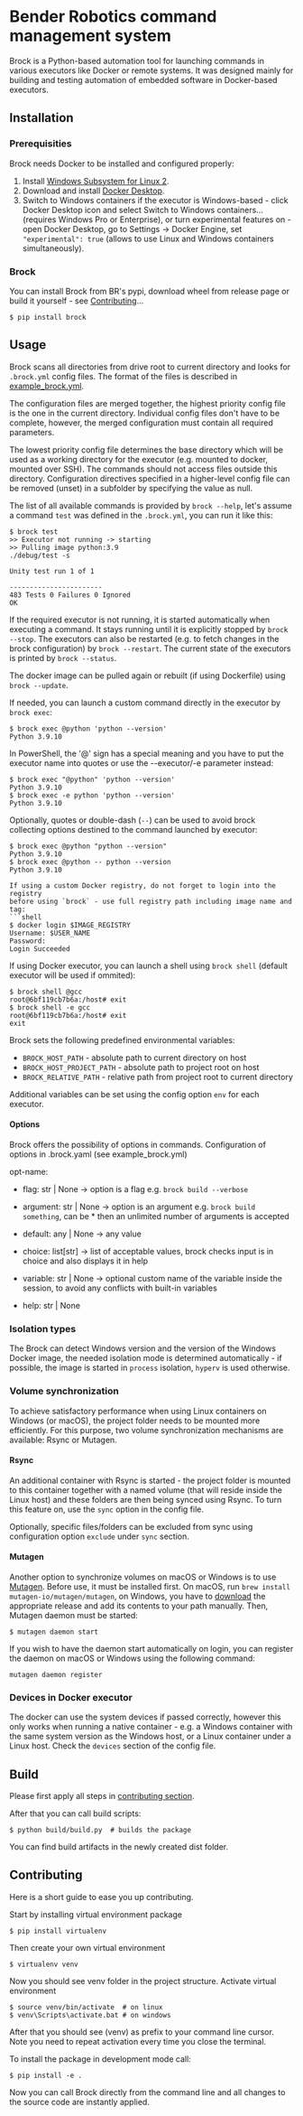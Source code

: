 # Bender Robotics command management system
Brock is a Python-based automation tool for launching commands in various
executors like Docker or remote systems. It was designed mainly for building
and testing automation of embedded software in Docker-based executors.


## Installation

### Prerequisities
Brock needs Docker to be installed and configured properly:
1. Install [Windows Subsystem for Linux 2](https://docs.microsoft.com/cs-cz/windows/wsl/install-win10).
2. Download and install [Docker Desktop](https://www.docker.com/products/docker-desktop).
3. Switch to Windows containers if the executor is Windows-based - click Docker
   Desktop icon and select Switch to Windows containers... (requires Windows Pro
   or Enterprise), or turn experimental features on - open Docker Desktop, go to
   Settings -> Docker Engine, set `"experimental": true` (allows to use Linux
   and Windows containers simultaneously).

### Brock
You can install Brock from BR's pypi, download wheel from release page or
build it yourself - see [Contributing](#Contributing)...
```shell
$ pip install brock
```

## Usage
Brock scans all directories from drive root to current directory and looks
for `.brock.yml` config files. The format of the files is described in
[example_brock.yml](example_brock.yml).

The configuration files are merged together, the highest priority config file
is the one in the current directory. Individual config files don't have to be
complete, however, the merged configuration must contain all required
parameters.

The lowest priority config file determines the base directory which will be
used as a working directory for the executor (e.g. mounted to docker, mounted
over SSH). The commands should not access files outside this directory.
Configuration directives specified in a higher-level config file can be removed
(unset) in a subfolder by specifying the value as null.

The list of all available commands is provided by `brock --help`, let's assume
a command `test` was defined in the `.brock.yml`, you can run it like this:
```shell
$ brock test
>> Executor not running -> starting
>> Pulling image python:3.9
./debug/test -s

Unity test run 1 of 1

-----------------------
483 Tests 0 Failures 0 Ignored
OK
```

If the required executor is not running, it is started automatically when
executing a command. It stays running until it is explicitly stopped by
`brock --stop`. The executors can also be restarted (e.g. to fetch changes in
the brock configuration) by `brock --restart`. The current state of the
executors is printed by `brock --status`.

The docker image can be pulled again or rebuilt (if using Dockerfile) using
`brock --update`.

If needed, you can launch a custom command directly in the executor by
`brock exec`:
```shell
$ brock exec @python 'python --version'
Python 3.9.10
```

In PowerShell, the '@' sign has a special meaning and you have to put the
executor name into quotes or use the --executor/-e parameter instead:
```shell
$ brock exec "@python" 'python --version'
Python 3.9.10
$ brock exec -e python 'python --version'
Python 3.9.10
```

Optionally, quotes or double-dash (`--`) can be used to avoid brock collecting
options destined to the command launched by executor:
```shell
$ brock exec @python "python --version"
Python 3.9.10
$ brock exec @python -- python --version
Python 3.9.10

If using a custom Docker registry, do not forget to login into the registry
before using `brock` - use full registry path including image name and tag:
```shell
$ docker login $IMAGE_REGISTRY
Username: $USER_NAME
Password:
Login Succeeded
```

If using Docker executor, you can launch a shell using `brock shell` (default
executor will be used if ommited):
```shell
$ brock shell @gcc
root@6bf119cb7b6a:/host# exit
$ brock shell -e gcc
root@6bf119cb7b6a:/host# exit
exit
```

Brock sets the following predefined environmental variables:
- `BROCK_HOST_PATH` - absolute path to current directory on host
- `BROCK_HOST_PROJECT_PATH` - absolute path to project root on host
- `BROCK_RELATIVE_PATH` - relative path from project root to current directory

Additional variables can be set using the config option `env` for each executor.

#### Options
Brock offers the possibility of options in commands.
Configuration of options in .brock.yaml (see example_brock.yml)

opt-name:
- flag: str | None -> option is a flag e.g. `brock build --verbose`

- argument: str | None  -> option is an argument e.g. `brock build something`,
can be * then an unlimited number of arguments is accepted

- default: any | None -> any value

- choice: list[str] -> list of acceptable values, brock checks input is in choice and also displays it in help

- variable: str | None -> optional custom name of the variable inside the session, to avoid any conflicts with built-in variables

- help: str | None


### Isolation types
The Brock can detect Windows version and the version of the Windows Docker
image, the needed isolation mode is determined automatically - if possible,
the image is started in `process` isolation, `hyperv` is used otherwise.

### Volume synchronization
To achieve satisfactory performance when using Linux containers on Windows
(or macOS), the project folder needs to be mounted more efficiently. For this
purpose, two volume synchronization mechanisms are available: Rsync or Mutagen.

#### Rsync
An additional container with Rsync is started - the project folder is mounted to
this container together with a named volume (that will reside inside the Linux
host) and these folders are then being synced using Rsync. To turn this feature
on, use the `sync` option in the config file.

Optionally, specific files/folders can be excluded from sync using
configuration option `exclude` under `sync` section.

#### Mutagen
Another option to synchronize volumes on macOS or Windows is to use
[Mutagen](https://mutagen.io/). Before use, it must be installed first.
On macOS, run `brew install mutagen-io/mutagen/mutagen`, on Windows,
you have to [download](https://github.com/mutagen-io/mutagen/releases/latest)
the appropriate release and add its contents to your path manually.
Then, Mutagen daemon must be started:
```shell
$ mutagen daemon start
```
If you wish to have the daemon start automatically on login, you can register
the daemon on macOS or Windows using the following command:
```shell
mutagen daemon register
```

### Devices in Docker executor
The docker can use the system devices if passed correctly, however this only
works when running a native container - e.g. a Windows container with the same
system version as the Windows host, or a Linux container under a Linux host.
Check the `devices` section of the config file.


## Build
Please first apply all steps in [contributing section](#Contributing).

After that you can call build scripts:
```shell
$ python build/build.py  # builds the package
```
You can find build artifacts in the newly created dist folder.

## Contributing
Here is a short guide to ease you up contributing.

Start by installing virtual environment package
```shell
$ pip install virtualenv
```
Then create your own virtual environment
```shell
$ virtualenv venv
```
Now you should see venv folder in the project structure.
Activate virtual environment
```shell
$ source venv/bin/activate  # on linux
$ venv\Scripts\activate.bat # on windows
```
After that you should see (venv) as prefix to your command line cursor.
Note you need to repeat activation every time you close the terminal.

To install the package in development mode call:
```shell
$ pip install -e .
```
Now you can call Brock directly from the command line and all changes to the
source code are instantly applied.
